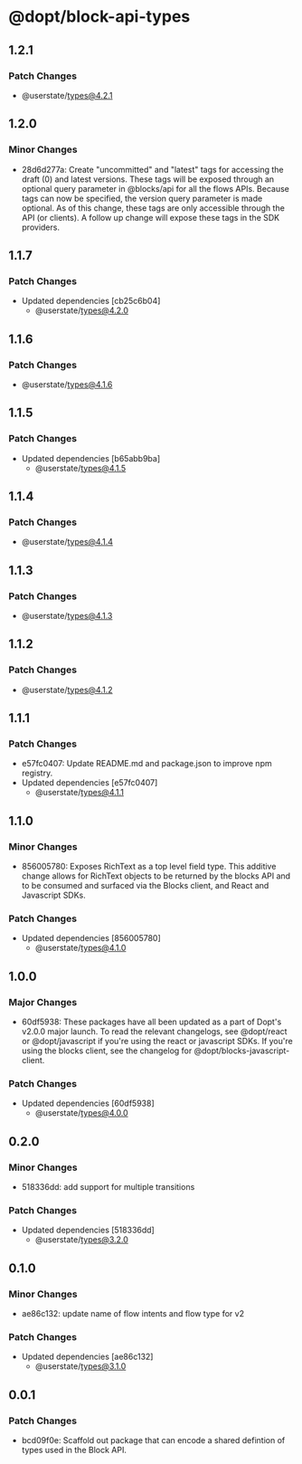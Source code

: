# @dopt/block-api-types

## 1.2.1

### Patch Changes

- @userstate/types@4.2.1

## 1.2.0

### Minor Changes

- 28d6d277a: Create "uncommitted" and "latest" tags for accessing the draft (0) and latest versions. These tags will be exposed through an optional query parameter in @blocks/api for all the flows APIs. Because tags can now be specified, the version query parameter is made optional. As of this change, these tags are only accessible through the API (or clients). A follow up change will expose these tags in the SDK providers.

## 1.1.7

### Patch Changes

- Updated dependencies [cb25c6b04]
  - @userstate/types@4.2.0

## 1.1.6

### Patch Changes

- @userstate/types@4.1.6

## 1.1.5

### Patch Changes

- Updated dependencies [b65abb9ba]
  - @userstate/types@4.1.5

## 1.1.4

### Patch Changes

- @userstate/types@4.1.4

## 1.1.3

### Patch Changes

- @userstate/types@4.1.3

## 1.1.2

### Patch Changes

- @userstate/types@4.1.2

## 1.1.1

### Patch Changes

- e57fc0407: Update README.md and package.json to improve npm registry.
- Updated dependencies [e57fc0407]
  - @userstate/types@4.1.1

## 1.1.0

### Minor Changes

- 856005780: Exposes RichText as a top level field type. This additive change allows for RichText objects to be returned by the blocks API and to be consumed and surfaced via the Blocks client, and React and Javascript SDKs.

### Patch Changes

- Updated dependencies [856005780]
  - @userstate/types@4.1.0

## 1.0.0

### Major Changes

- 60df5938: These packages have all been updated as a part of Dopt's v2.0.0 major launch. To read the relevant changelogs, see @dopt/react or @dopt/javascript if you're using the react or javascript SDKs. If you're using the blocks client, see the changelog for @dopt/blocks-javascript-client.

### Patch Changes

- Updated dependencies [60df5938]
  - @userstate/types@4.0.0

## 0.2.0

### Minor Changes

- 518336dd: add support for multiple transitions

### Patch Changes

- Updated dependencies [518336dd]
  - @userstate/types@3.2.0

## 0.1.0

### Minor Changes

- ae86c132: update name of flow intents and flow type for v2

### Patch Changes

- Updated dependencies [ae86c132]
  - @userstate/types@3.1.0

## 0.0.1

### Patch Changes

- bcd09f0e: Scaffold out package that can encode a shared defintion of types used in the Block API.
